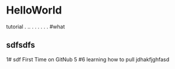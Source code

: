 # HelloWorld
tutorial .  .. . . . . . .
#what
## sdfsdfs 
1# sdf 
First Time on GitNub 5 #6
learning how to pull 
jdhakfjghfasd
